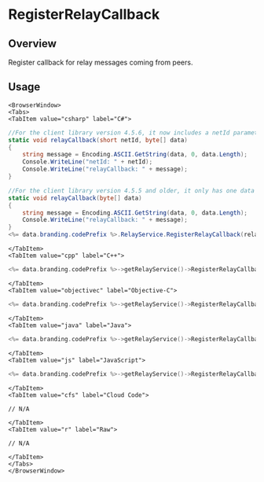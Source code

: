 # RegisterRelayCallback
## Overview
Register callback for relay messages coming from peers.

## Usage

```mdx-code-block
<BrowserWindow>
<Tabs>
<TabItem value="csharp" label="C#">
```

```csharp
//For the client library version 4.5.6, it now includes a netId parameter.
static void relayCallback(short netId, byte[] data)
{
    string message = Encoding.ASCII.GetString(data, 0, data.Length);
    Console.WriteLine("netId: " + netId);
    Console.WriteLine("relayCallback: " + message);
}

//For the client library version 4.5.5 and older, it only has one data parameter.
static void relayCallback(byte[] data)
{
    string message = Encoding.ASCII.GetString(data, 0, data.Length);
    Console.WriteLine("relayCallback: " + message);
}
<%= data.branding.codePrefix %>.RelayService.RegisterRelayCallback(relayCallback);
```

```mdx-code-block
</TabItem>
<TabItem value="cpp" label="C++">
```

```cpp
<%= data.branding.codePrefix %>->getRelayService()->RegisterRelayCallback(this);
```

```mdx-code-block
</TabItem>
<TabItem value="objectivec" label="Objective-C">
```

```cpp
<%= data.branding.codePrefix %>->getRelayService()->RegisterRelayCallback(this);
```

```mdx-code-block
</TabItem>
<TabItem value="java" label="Java">
```

```cpp
<%= data.branding.codePrefix %>->getRelayService()->RegisterRelayCallback(this);
```

```mdx-code-block
</TabItem>
<TabItem value="js" label="JavaScript">
```

```cpp
<%= data.branding.codePrefix %>->getRelayService()->RegisterRelayCallback(this);
```

```mdx-code-block
</TabItem>
<TabItem value="cfs" label="Cloud Code">
```

```cfscript
// N/A
```

```mdx-code-block
</TabItem>
<TabItem value="r" label="Raw">
```

```cfscript
// N/A
```

```mdx-code-block
</TabItem>
</Tabs>
</BrowserWindow>
```

